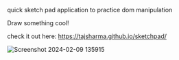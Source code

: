 quick sketch pad application to practice dom manipulation

Draw something cool!

check it out here:  https://tajsharma.github.io/sketchpad/



![Screenshot 2024-02-09 135915](https://github.com/tajsharma/sketchpad/assets/62219475/a3ae7ad4-e687-4921-9072-8833ca09359d)
